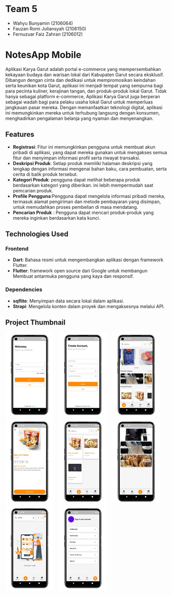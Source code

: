 # Team 5
- Wahyu Bunyamin (2106064)
- Fauzan Romi Juliansyah (2106150)
- Fernuzuar Faiz Zahran (2106012)

# NotesApp Mobile

Aplikasi Karya Garut adalah portal e-commerce yang mempersembahkan kekayaan budaya dan warisan lokal dari Kabupaten Garut secara eksklusif. Dibangun dengan cinta dan dedikasi untuk mempromosikan keindahan serta keunikan kota Garut, aplikasi ini menjadi tempat yang sempurna bagi para pecinta kuliner, kerajinan tangan, dan produk-produk lokal Garut.
Tidak hanya sebagai platform e-commerce, Aplikasi Karya Garut juga berperan sebagai wadah bagi para pelaku usaha lokal Garut untuk memperluas jangkauan pasar mereka. Dengan memanfaatkan teknologi digital, aplikasi ini memungkinkan mereka untuk terhubung langsung dengan konsumen, menghadirkan pengalaman belanja yang nyaman dan menyenangkan.

## Features

- **Registrasi**: Fitur ini memungkinkan pengguna untuk membuat akun pribadi di aplikasi, yang dapat mereka gunakan untuk mengakses semua fitur dan menyimpan informasi profil serta riwayat transaksi.
- **Deskripsi Produk**: Setiap produk memiliki halaman deskripsi yang lengkap dengan informasi mengenai bahan baku, cara pembuatan, serta cerita di balik produk tersebut.
- **Kategori Produk**: pengguna dapat melihat beberapa produk berdasarkan kategori yang diberikan. ini lebih mempermudah saat pemcarian produk.
- **Profile Pengguna**:Pengguna dapat mengelola informasi pribadi mereka, termasuk alamat pengiriman dan metode pembayaran yang disimpan, untuk memudahkan proses pembelian di masa mendatang.
- **Pencarian Produk** : Pengguna dapat mencari produk-produk yang mereka inginkan berdasarkan kata kunci.

## Technologies Used

### Frontend
- **Dart**: Bahasa resmi untuk mengembangkan aplikasi dengan framework Flutter.
- **Flutter**: framework open source dari Google untuk membangun Membuat antarmuka pengguna yang kaya dan responsif.

### Dependencies
- **sqflite**: Menyimpan data secara lokal dalam aplikasi.
- **Strapi**: Mengelola konten dalam proyek dan  mengaksesnya melalui API.

## Project Thumbnail 

<p float="left">
    <img src="./docs/img/1.png" alt="Login" width="150">
    &nbsp;&nbsp;
    <img src="./docs/img/2.png" alt="Register" width="150">
    &nbsp;&nbsp;
    <img src="./docs/img/3.png" alt="Home" width="150">
    &nbsp;&nbsp;
    <img src="./docs/img/4.png" alt="detail" width="150">
    &nbsp;&nbsp;
    <img src="./docs/img/5.png" alt="Product" width="150">
    &nbsp;&nbsp;
    <img src="./docs/img/6.png" alt="category" width="150">
    &nbsp;&nbsp;
    <img src="./docs/img/7.png" alt="Search" width="150">
    &nbsp;&nbsp;
    <img src="./docs/img/8.png" alt="profile" width="150">
</p>
